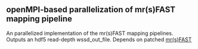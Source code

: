 openMPI-based parallelization of mr(s)FAST mapping pipeline
-----------------------------------------------------------

An parallelized implementation of the mr(s)FAST mapping pipelines. Outputs an hdf5 read-depth wssd_out_file. Depends on patched [mr(s)FAST](https://github.com/psudmant/mrsfast)
